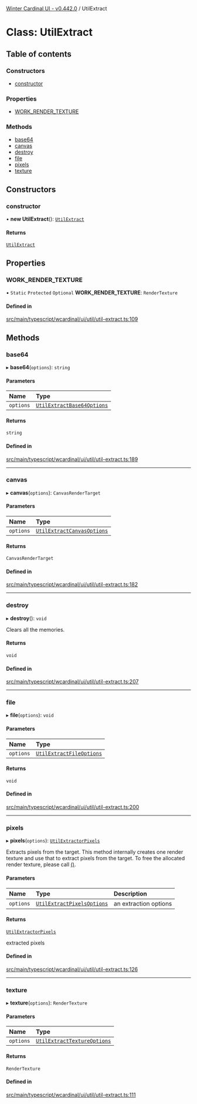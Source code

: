 [Winter Cardinal UI - v0.442.0](../index.md) / UtilExtract

# Class: UtilExtract

## Table of contents

### Constructors

- [constructor](UtilExtract.md#constructor)

### Properties

- [WORK\_RENDER\_TEXTURE](UtilExtract.md#work_render_texture)

### Methods

- [base64](UtilExtract.md#base64)
- [canvas](UtilExtract.md#canvas)
- [destroy](UtilExtract.md#destroy)
- [file](UtilExtract.md#file)
- [pixels](UtilExtract.md#pixels)
- [texture](UtilExtract.md#texture)

## Constructors

### constructor

• **new UtilExtract**(): [`UtilExtract`](UtilExtract.md)

#### Returns

[`UtilExtract`](UtilExtract.md)

## Properties

### WORK\_RENDER\_TEXTURE

▪ `Static` `Protected` `Optional` **WORK\_RENDER\_TEXTURE**: `RenderTexture`

#### Defined in

[src/main/typescript/wcardinal/ui/util/util-extract.ts:109](https://github.com/winter-cardinal/winter-cardinal-ui/blob/v0.442.0/src/main/typescript/wcardinal/ui/util/util-extract.ts#L109)

## Methods

### base64

▸ **base64**(`options`): `string`

#### Parameters

| Name | Type |
| :------ | :------ |
| `options` | [`UtilExtractBase64Options`](../interfaces/UtilExtractBase64Options.md) |

#### Returns

`string`

#### Defined in

[src/main/typescript/wcardinal/ui/util/util-extract.ts:189](https://github.com/winter-cardinal/winter-cardinal-ui/blob/v0.442.0/src/main/typescript/wcardinal/ui/util/util-extract.ts#L189)

___

### canvas

▸ **canvas**(`options`): `CanvasRenderTarget`

#### Parameters

| Name | Type |
| :------ | :------ |
| `options` | [`UtilExtractCanvasOptions`](../interfaces/UtilExtractCanvasOptions.md) |

#### Returns

`CanvasRenderTarget`

#### Defined in

[src/main/typescript/wcardinal/ui/util/util-extract.ts:182](https://github.com/winter-cardinal/winter-cardinal-ui/blob/v0.442.0/src/main/typescript/wcardinal/ui/util/util-extract.ts#L182)

___

### destroy

▸ **destroy**(): `void`

Clears all the memories.

#### Returns

`void`

#### Defined in

[src/main/typescript/wcardinal/ui/util/util-extract.ts:207](https://github.com/winter-cardinal/winter-cardinal-ui/blob/v0.442.0/src/main/typescript/wcardinal/ui/util/util-extract.ts#L207)

___

### file

▸ **file**(`options`): `void`

#### Parameters

| Name | Type |
| :------ | :------ |
| `options` | [`UtilExtractFileOptions`](../interfaces/UtilExtractFileOptions.md) |

#### Returns

`void`

#### Defined in

[src/main/typescript/wcardinal/ui/util/util-extract.ts:200](https://github.com/winter-cardinal/winter-cardinal-ui/blob/v0.442.0/src/main/typescript/wcardinal/ui/util/util-extract.ts#L200)

___

### pixels

▸ **pixels**(`options`): [`UtilExtractorPixels`](../interfaces/UtilExtractorPixels.md)

Extracts pixels from the target.
This method internally creates one render texture and use that to extract pixels from the target.
To free the allocated render texture, please call [()](UtilExtract.md#destroy).

#### Parameters

| Name | Type | Description |
| :------ | :------ | :------ |
| `options` | [`UtilExtractPixelsOptions`](../interfaces/UtilExtractPixelsOptions.md) | an extraction options |

#### Returns

[`UtilExtractorPixels`](../interfaces/UtilExtractorPixels.md)

extracted pixels

#### Defined in

[src/main/typescript/wcardinal/ui/util/util-extract.ts:126](https://github.com/winter-cardinal/winter-cardinal-ui/blob/v0.442.0/src/main/typescript/wcardinal/ui/util/util-extract.ts#L126)

___

### texture

▸ **texture**(`options`): `RenderTexture`

#### Parameters

| Name | Type |
| :------ | :------ |
| `options` | [`UtilExtractTextureOptions`](../interfaces/UtilExtractTextureOptions.md) |

#### Returns

`RenderTexture`

#### Defined in

[src/main/typescript/wcardinal/ui/util/util-extract.ts:111](https://github.com/winter-cardinal/winter-cardinal-ui/blob/v0.442.0/src/main/typescript/wcardinal/ui/util/util-extract.ts#L111)
